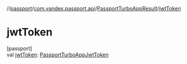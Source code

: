 //[passport](../../../index.md)/[com.yandex.passport.api](../index.md)/[PassportTurboAppResult](index.md)/[jwtToken](jwt-token.md)

# jwtToken

[passport]\
val [jwtToken](jwt-token.md): [PassportTurboAppJwtToken](../-passport-turbo-app-jwt-token/index.md)
